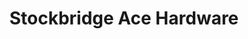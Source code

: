---
title: "Stockbridge Ace Hardware"
url: /stockbridge/stockbridge-ace-hardware/
shop: hardware
---